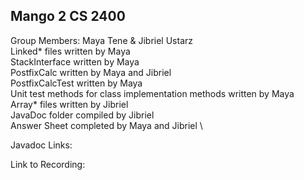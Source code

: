 Mango 2 CS 2400
---------------
Group Members: Maya Tene & Jibriel Ustarz \
Linked* files written by Maya \
StackInterface written by Maya \
PostfixCalc written by Maya and Jibriel \
PostfixCalcTest written by Maya \
Unit test methods for class implementation methods written by Maya \
Array* files written by Jibriel \
JavaDoc folder compiled by Jibriel \
Answer Sheet completed by Maya and Jibriel \

Javadoc Links:


Link to Recording:

